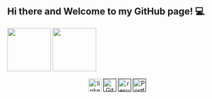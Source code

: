 ## Hi there and Welcome to my GitHub page! 💻

[<img src="https://img.shields.io/badge/LinkedIn-%23007fff" width="auto" height="100" style="max-width: 100%;">](https://www.linkedin.com/in/ionut-miron/)  [<img src="https://skillsmartcode.com/wp-content/uploads/2024/10/freeCodeCamp.png" width="auto" height="100" style="max-width: 100%;">](https://www.freecodecamp.org/John07mrn)

<div align="center" dir="auto">
  <a href="https://www.linkedin.com/in/ionut-miron/" rel="nofollow">
    <img src="https://camo.githubusercontent.com/dd2878e0e84abc79161f4658dff533060ad65a954fdc43b72445f9f7825d14e2/68747470733a2f2f696d672e736869656c64732e696f2f62616467652f4c696e6b6564496e2d626c7565" width="auto" height="30" alt="linkedin logo" data-canonical-src="https://img.shields.io/badge/LinkedIn-blue" style="max-width: 100%;"></a>
   <a href="">
     <img src="https://camo.githubusercontent.com/2c85d5c95920d0521c756bf7025e2e73c8d5d0295edfa08c64a2ad00221d6739/68747470733a2f2f696d672e736869656c64732e696f2f62616467652f4769744875622d43562d626c61636b" width="auto" height="30" alt="Github CV" data-canonical-src="https://img.shields.io/badge/GitHub-CV-black" style="max-width: 100%;"></a>
 <a href="" rel="nofollow">
     <img src="https://camo.githubusercontent.com/9df76f1e3bb0dbe54e751a986101bb6270e82580a4a019eafef2aa97e546c2e1/68747470733a2f2f696d672e736869656c64732e696f2f62616467652f526573756d652d6461726b677265656e" width="auto" height="30" alt="resume" data-canonical-src="https://img.shields.io/badge/Resume-darkgreen" style="max-width: 100%;"></a>
 <a href="" rel="nofollow">
     <img src="https://camo.githubusercontent.com/cdcd2ad7dc4bcafe6acd88f89f274ff3dd72080cf1b9b19cb5df4218ba438a10/68747470733a2f2f696d672e736869656c64732e696f2f62616467652f506f7274666f6c696f5f576562736974652d253233464636333437" width="auto" height="30" alt="Portfolio Website" data-canonical-src="" style="max-width: 100%;"></a>
</div>
 

<!--
**John07mrn/John07mrn** is a ✨ _special_ ✨ repository because its `README.md` (this file) appears on your GitHub profile.

Here are some ideas to get you started:

- 🔭 I’m currently working on ...
- 🌱 I’m currently learning ...
- 👯 I’m looking to collaborate on ...
- 🤔 I’m looking for help with ...
- 💬 Ask me about ...
- 📫 How to reach me: ...
- 😄 Pronouns: ...
- ⚡ Fun fact: ...
-->
